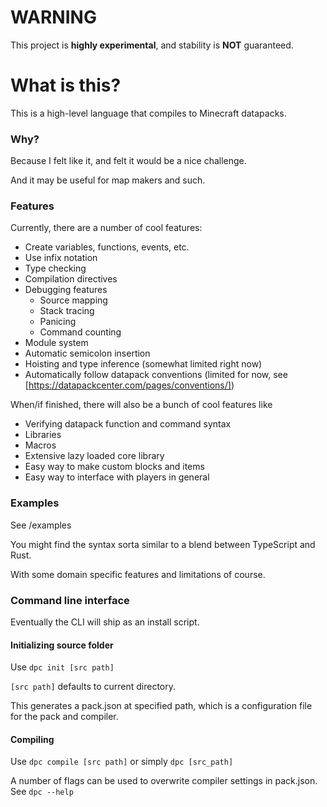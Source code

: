 # WARNING
This project is **highly experimental**, and stability is **NOT** guaranteed.

# What is this?
This is a high-level language that compiles to Minecraft datapacks.

### Why?
Because I felt like it, and felt it would be a nice challenge.

And it may be useful for map makers and such.

### Features
Currently, there are a number of cool features:
- Create variables, functions, events, etc.
- Use infix notation
- Type checking
- Compilation directives
- Debugging features
  - Source mapping
  - Stack tracing
  - Panicing
  - Command counting
- Module system
- Automatic semicolon insertion
- Hoisting and type inference (somewhat limited right now)
- Automatically follow datapack conventions (limited for now, see [https://datapackcenter.com/pages/conventions/])

When/if finished, there will also be a bunch of cool features like
- Verifying datapack function and command syntax
- Libraries
- Macros
- Extensive lazy loaded core library
- Easy way to make custom blocks and items
- Easy way to interface with players in general

### Examples
See /examples

You might find the syntax sorta similar to a blend between TypeScript and Rust.

With some domain specific features and limitations of course.

### Command line interface
Eventually the CLI will ship as an install script.

#### Initializing source folder
Use `dpc init [src path]`

`[src path]` defaults to current directory.

This generates a pack.json at specified path,
which is a configuration file for the pack and compiler.

#### Compiling
Use `dpc compile [src path]` or simply `dpc [src_path]`

A number of flags can be used to overwrite compiler settings in pack.json. See `dpc --help`

